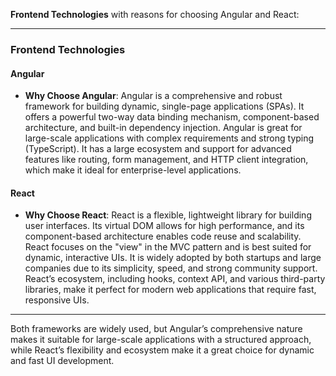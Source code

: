 **Frontend Technologies** with reasons for choosing Angular and React:

---

### **Frontend Technologies**

#### **Angular**

- **Why Choose Angular**: Angular is a comprehensive and robust framework for building dynamic, single-page applications (SPAs). It offers a powerful two-way data binding mechanism, component-based architecture, and built-in dependency injection. Angular is great for large-scale applications with complex requirements and strong typing (TypeScript). It has a large ecosystem and support for advanced features like routing, form management, and HTTP client integration, which make it ideal for enterprise-level applications.

#### **React**

- **Why Choose React**: React is a flexible, lightweight library for building user interfaces. Its virtual DOM allows for high performance, and its component-based architecture enables code reuse and scalability. React focuses on the "view" in the MVC pattern and is best suited for dynamic, interactive UIs. It is widely adopted by both startups and large companies due to its simplicity, speed, and strong community support. React’s ecosystem, including hooks, context API, and various third-party libraries, make it perfect for modern web applications that require fast, responsive UIs.

---

Both frameworks are widely used, but Angular’s comprehensive nature makes it suitable for large-scale applications with a structured approach, while React’s flexibility and ecosystem make it a great choice for dynamic and fast UI development.

